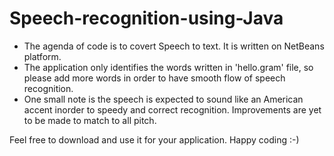 # Speech-recognition-using-Java

- The agenda of code is to covert Speech to text. It is written on NetBeans platform.
- The application only identifies the words written in 'hello.gram' file, so please add more words in order to have smooth flow of
speech recognition.
- One small note is the speech is expected to sound like an American accent inorder to speedy and correct recognition. Improvements are yet 
to be made to match to all pitch.

Feel free to download and use it for your application. Happy coding :-)
